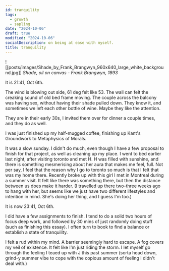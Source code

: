 ```yaml
---
id: tranquility
tags:
  - growth
  - sapling
date: "2024-10-06"
draft: true
modified: "2024-10-06"
socialDescription: on being at ease with myself.
title: tranquility
---
```

![[posts/images/Shade_by_Frank_Brangwyn_960x640_large_white_background.jpg]]
_Shade, oil on canvas - Frank Brangwyn, 1893_

It is 21:41, Oct 6th.

The wind is blowing out side, 61 deg felt like 53. The wall can felt the creaking sound of old bed frame moving.
The couple across the balcony was having sex, without having their shade pulled down. They know it, and sometimes we left each other bottle of wine. Maybe they like the attention.

They are in their early 30s, I invited them over for dinner a couple times, and they do as well.

I was just finished up my half-mugged coffee, finishing up Kant's Groundwork to Metaphysics of Morals.

It was a slow sunday. I didn't do much, even though I have a few proposal to finish for that project, as well as cleaning up my place. I went to bed earlier last night, after visiting toronto and met H. H was filled with sunshine, and there is something mesmerising about her aura that makes me feel, full.
Not per say, I feel that the reason why I go to toronto so much is that I felt that was my home there. Recently broke up with this girl I met in Montreal during a summer visit. It felt like there was something there, but then the distance between us does make it harder.
(I travelled up there two-three weeks ago to hang with her, but seems like we just have two different lifestyles and intention in mind. She's doing her thing, and I guess I'm too.)

It is now 23:41, Oct  6th.

I did have a few assignments to finish. I tend to do a solid two hours of focus deep work, and followed by 30 mins of just randomly doing stuff (such as finishing this essay).
I often turn to book to find a balance or establish a state of tranquility.

I felt a rud within my mind. A barrier seemingly hard to escape. A fog covers my veil of existence. It felt like I'm just riding the storm. I let myself go through the feeling I teaed up with J this past summer (sorta head down, grind-y summer vibe to cope with the copious amount of feeling I didn't deal with.)
